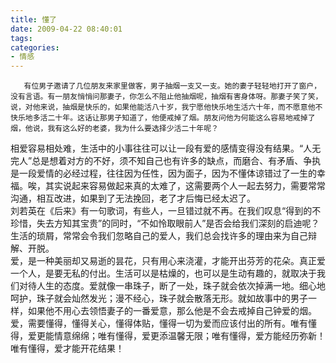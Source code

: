 ```yaml
---
title: 懂了
date: 2009-04-22 08:40:01
tags:
categories:
- 情感
---
```

       有位男子邀请了几位朋友来家里做客，男子抽烟一支又一支。她的妻子轻轻地打开了窗户，没有言语。有一朋友悄悄问那妻子，你怎么不阻止他抽烟呢，抽烟有害身体呀。那妻子笑了笑，说，对他来说，抽烟是快乐的，如果他能活八十岁，我宁愿他快乐地生活六十年，而不愿意他不快乐地多活二十年。这话让那男子知道了，他便戒掉了烟。朋友问他为何能这么容易地戒掉了烟，他说，我有这么好的老婆，我为什么要选择少活二十年呢？   
 相爱容易相处难，生活中的小事往往可以让一段有爱的感情变得没有结果。“人无完人”总是想着对方的不好，须不知自己也有许多的缺点，而磨合、有矛盾、争执是一段爱情的必经过程，往往因为任性，因为面子，因为不懂体谅错过了一生的幸福。唉，其实说起来容易做起来真的太难了，这需要两个人一起去努力，需要常常沟通，相互改进，如果到了无法挽回，老了才后悔已经太迟了。   
 刘若英在《后来》有一句歌词，有些人，一旦错过就不再。在我们叹息“得到的不珍惜，失去方知其宝贵”的同时，“不如怜取眼前人”是否会给我们深刻的启迪呢？生活的琐屑，常常会令我们忽略自己的爱人，我们总会找许多的理由来为自己辩解、开脱。   
 爱，是一种美丽却又易逝的昙花，只有用心来浇灌，才能开出芬芳的花朵。真正爱一个人，是要无私的付出。生活可以是枯燥的，也可以是生动有趣的，就取决于我们对待人生的态度。爱就像一串珠子，断了一处，珠子就会依次掉满一地。细心地呵护，珠子就会灿然发光；漫不经心，珠子就会散落无形。就如故事中的男子一样，如果他不用心去领悟妻子的一番爱意，那么他是不会去戒掉自己钟爱的烟。   
 爱，需要懂得，懂得关心，懂得体贴，懂得一切为爱而应该付出的所有。唯有懂得，爱更能情意绵绵；唯有懂得，爱更添温馨无限；唯有懂得，爱方能经历弥新！唯有懂得，爱才能开花结果！   
  
